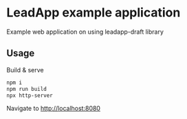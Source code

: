# LeadApp example application

Example web application on using leadapp-draft library

## Usage

Build & serve

```sh
npm i
npm run build
npx http-server
```

Navigate to <http://localhost:8080>
